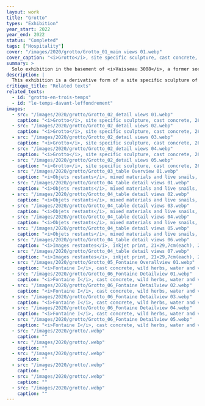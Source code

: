 ```yaml
---
layout: work
title: "Grotto"
types: "Exhibition"
year_start: 2022
year_end: 2022
status: "Completed"
tags: ["Hospitality"]
cover: "/images/2020/grotto/Grotto_01_main views 01.webp"
cover_caption: "<i>Grotto</i>, site specific sculpture, cast concrete, 260×574×84cm, 2020-2022."
summary: >
  Solo exhibition in the basement of <i>Vaisseau 3008</i>, a former social services building of the Gard Department, Nîmes, France.
description: |
  This exhibition is a derivative form of a site specific sculpture of the same name, <i>Grotto</i>, created in the basement of the former social services building of the Gard department — a site nicknamed “Vaisseau 3008” before its demolition in February 2023. The idea behind this poured concrete basin, which covers the entire surface of a basement room, was born from an informal residency I carried out between February and April 2021, during which I slept on-site in a tent two to three nights per week.<br>Inspired by the spatial qualities of the site — once thought to have served as the morgue of the Hôtel-Dieu in Nîmes — I constructed a kind of false sarcophagus. It was meant to be buried automatically during the building’s demolition, while also serving as a receptacle to hold the debris from that event.<br>Following the creation of the sculpture, I organized an exhibition composed of several chapters that continued until the site’s demolition. It aimed to build a collective memory of the space with the public, while also taking on a ritual dimension in response to the disappearance of a building that had long fulfilled various roles of hospitality in the city.<br><br>See also the <i>Fantôme 3008</i> and <i>Premières pierres II</i> projects.
critique_title: "Related texts"
related_texts:
  - id: "grotto-en-trois-temps"
  - id: "le-temps-davant-leffondrement"
images:
  - src: "/images/2020/grotto/Grotto_02_detail views 01.webp"
    caption: "<i>Grotto</i>, site specific sculpture, cast concrete, 260×574×84cm, 2020-2022."
  - src: "/images/2020/grotto/Grotto_02_detail views 02.webp"
    caption: "<i>Grotto</i>, site specific sculpture, cast concrete, 260×574×84cm, 2020-2022."
  - src: "/images/2020/grotto/Grotto_02_detail views 03.webp"
    caption: "<i>Grotto</i>, site specific sculpture, cast concrete, 260×574×84cm, 2020-2022."
  - src: "/images/2020/grotto/Grotto_02_detail views 04.webp"
    caption: "<i>Grotto</i>, site specific sculpture, cast concrete, 260×574×84cm, 2020-2022."
  - src: "/images/2020/grotto/Grotto_02_detail views 05.webp"
    caption: "<i>Grotto</i>, site specific sculpture, cast concrete, 260×574×84cm, 2020-2022."
  - src: "/images/2020/grotto/Grotto_03_table Overview 01.webp"
    caption: "<i>Objets restants</i>, mixed materials and live snails, variable dimensions, 2022."
  - src: "/images/2020/grotto/Grotto_04_table detail views 01.webp"
    caption: "<i>Objets restants</i>, mixed materials and live snails, variable dimensions, 2022."
  - src: "/images/2020/grotto/Grotto_04_table detail views 02.webp"
    caption: "<i>Objets restants</i>, mixed materials and live snails, variable dimensions, 2022."
  - src: "/images/2020/grotto/Grotto_04_table detail views 03.webp"
    caption: "<i>Objets restants</i>, mixed materials and live snails, variable dimensions, 2022."
  - src: "/images/2020/grotto/Grotto_04_table detail views 04.webp"
    caption: "<i>Objets restants</i>, mixed materials and live snails, variable dimensions, 2022."
  - src: "/images/2020/grotto/Grotto_04_table detail views 05.webp"
    caption: "<i>Objets restants</i>, mixed materials and live snails, variable dimensions, 2022."
  - src: "/images/2020/grotto/Grotto_04_table detail views 06.webp"
    caption: "<i>Images restantes</i>, inkjet print, 21×29,7cm(each), 2022."
  - src: "/images/2020/grotto/Grotto_04_table detail views 07.webp"
    caption: "<i>Images restantes</i>, inkjet print, 21×29,7cm(each), 2022."
  - src: "/images/2020/grotto/Grotto_05_Fontaine Overallview 01.webp"
    caption: "<i>Fontaine I</i>, cast concrete, wild herbs, water and various materials, 250×170×130cm, 2022."
  - src: "/images/2020/grotto/Grotto_06_Fontaine Detailview 01.webp"
    caption: "<i>Fontaine I</i>, cast concrete, wild herbs, water and various materials, 250×170×130cm, 2022."
  - src: "/images/2020/grotto/Grotto_06_Fontaine Detailview 02.webp"
    caption: "<i>Fontaine I</i>, cast concrete, wild herbs, water and various materials, 250×170×130cm, 2022."
  - src: "/images/2020/grotto/Grotto_06_Fontaine Detailview 03.webp"
    caption: "<i>Fontaine I</i>, cast concrete, wild herbs, water and various materials, 250×170×130cm, 2022."
  - src: "/images/2020/grotto/Grotto_06_Fontaine Detailview 04.webp"
    caption: "<i>Fontaine I</i>, cast concrete, wild herbs, water and various materials, 250×170×130cm, 2022."
  - src: "/images/2020/grotto/Grotto_06_Fontaine Detailview 05.webp"
    caption: "<i>Fontaine I</i>, cast concrete, wild herbs, water and various materials, 250×170×130cm, 2022."
  - src: "/images/2020/grotto/.webp"
    caption: ""
  - src: "/images/2020/grotto/.webp"
    caption: ""
  - src: "/images/2020/grotto/.webp"
    caption: ""
  - src: "/images/2020/grotto/.webp"
    caption: ""
  - src: "/images/2020/grotto/.webp"
    caption: ""
  - src: "/images/2020/grotto/.webp"
    caption: ""
---
```

